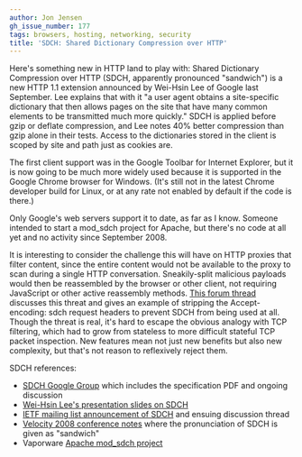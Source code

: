 ```yaml
---
author: Jon Jensen
gh_issue_number: 177
tags: browsers, hosting, networking, security
title: 'SDCH: Shared Dictionary Compression over HTTP'
---
```


Here's something new in HTTP land to play with: Shared Dictionary Compression over HTTP (SDCH, apparently pronounced "sandwich") is a new HTTP 1.1 extension announced by Wei-Hsin Lee of Google last September. Lee explains that with it "a user agent obtains a site-specific dictionary that then allows pages on the site that have many common elements to be transmitted much more quickly." SDCH is applied before gzip or deflate compression, and Lee notes 40% better compression than gzip alone in their tests. Access to the dictionaries stored in the client is scoped by site and path just as cookies are.

The first client support was in the Google Toolbar for Internet Explorer, but it is now going to be much more widely used because it is supported in the Google Chrome browser for Windows. (It's still not in the latest Chrome developer build for Linux, or at any rate not enabled by default if the code is there.)

Only Google's web servers support it to date, as far as I know. Someone intended to start a mod_sdch project for Apache, but there's no code at all yet and no activity since September 2008.

It is interesting to consider the challenge this will have on HTTP proxies that filter content, since the entire content would not be available to the proxy to scan during a single HTTP conversation. Sneakily-split malicious payloads would then be reassembled by the browser or other client, not requiring JavaScript or other active reassembly methods. [This forum thread](http://prxbx.com/forums/showthread.php?tid=1379&pid=12519) discusses this threat and gives an example of stripping the Accept-encoding: sdch request headers to prevent SDCH from being used at all. Though the threat is real, it's hard to escape the obvious analogy with TCP filtering, which had to grow from stateless to more difficult stateful TCP packet inspection. New features mean not just new benefits but also new complexity, but that's not reason to reflexively reject them.

SDCH references:

- [SDCH Google Group](http://groups.google.com/group/SDCH) which includes the specification PDF and ongoing discussion
- [Wei-Hsin Lee's presentation slides on SDCH](http://assets.en.oreilly.com/1/event/7/Shared%20Dictionary%20Compression%20Over%20HTTP%20Presentation.ppt)
- [IETF mailing list announcement of SDCH](http://lists.w3.org/Archives/Public/ietf-http-wg/2008JulSep/0441.html) and ensuing discussion thread
- [Velocity 2008 conference notes](http://www.webadminblog.com/index.php/2008/06/24/the-velocity-2008-conference-experience-part-vi/) where the pronunciation of SDCH is given as "sandwich"
- Vaporware [Apache mod_sdch project](http://code.google.com/p/mod-sdch/)
